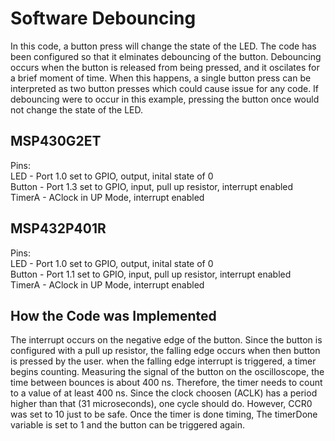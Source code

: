 # Software Debouncing
In this code, a button press will change the state of the LED. The code has been configured so that it elminates debouncing of the button. Debouncing occurs when the button is released from being pressed, and it oscilates for a brief moment of time. When this happens, a single button press can be interpreted as two button presses which could cause issue for any code. If debouncing were to occur in this example, pressing the button once would not change the state of the LED. 

## MSP430G2ET
Pins:</br>
LED -  Port 1.0 set to GPIO, output, inital state of 0 </br>
Button - Port 1.3 set to GPIO, input, pull up resistor, interrupt enabled </br>
TimerA - AClock in UP Mode, interrupt enabled

## MSP432P401R
Pins: </br>
LED - Port 1.0 set to GPIO, output, inital state of 0 </br>
Button - Port 1.1 set to GPIO, input, pull up resistor, interrupt enabled </br>
TimerA - AClock in UP Mode, interrupt enabled

## How the Code was Implemented
The interrupt occurs on the negative edge of the button. Since the button is configured with a pull up resistor, the falling edge occurs when then button is pressed by the user. when the falling edge interrupt is triggered, a timer begins counting. Measuring the signal of the button on the oscilloscope, the time between bounces is about 400 ns. Therefore, the timer needs to count to a value of at least 400 ns. Since the clock choosen (ACLK) has a period higher than that (31 microseconds), one cycle should do. However, CCR0 was set to 10 just to be safe. Once the timer is done timing, The timerDone variable is set to 1 and the button can be triggered again. 
